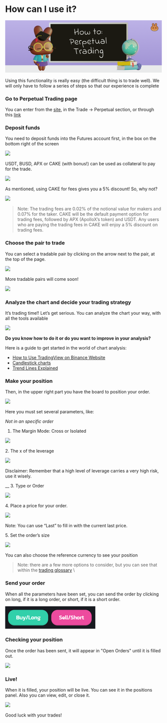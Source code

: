 # How can I use it?

![](../../../.gitbook/assets/how-to-pancakeswap-without-cex-header.png)

Using this functionality is really easy (the difficult thing is to trade well). We will only have to follow a series of steps so that our experience is complete

### Go to Perpetual Trading page

You can enter from the [site](https://pancakeswap.finance), in the Trade → Perpetual section, or through this [link](https://perp.pancakeswap.finance/en/futures/BTCUSDT)

### Deposit funds

You need to deposit funds into the Futures account first, in the box on the bottom right of the screen

![](https://lh6.googleusercontent.com/cz-OoCaRg3AfqTcETGTQVvsX\_gfbm28fNJrUAxcljM823Bw1etFN3gArU5v8HljjzJU-lE3aV\_5ENUySwioNYo\_cQp\_\_KwzEwo60ABmuWsqAzT5nM-nUse3ROcMdj2FhUChgsdGo)

USDT, BUSD, APX or CAKE (with bonus!) can be used as collateral to pay for the trade.

![](https://lh6.googleusercontent.com/3tFEo\_gYD7r41o7RCFnd61NiEzJkqGc5uiZP3tRzEomAI805HPikW6tEDBzbyxK-kL5hptEqCIXax2wgASbbHcuN8FpKT4-hK6bFmkNyxmXJ2QIQxZRr38VTA\_qg9HKmEbN2kNev)

As mentioned, using CAKE for fees gives you a 5% discount! So, why not?

![](https://lh3.googleusercontent.com/UiwXc1dgPqm07Ai0XKGuYAHLDbENm51\_v93vMwHkUdb2HI-Hm5qEI2gbEVtzboatzv0-E9iesik8NF3ON74QXaXaW5jLcOJ5JjegI-8oMiidUf-MiZHjvvxnmd1HTfdnFrNgF8cG)

> Note: The trading fees are 0.02% of the notional value for makers and 0.07% for the taker. CAKE will be the default payment option for trading fees, followed by APX (ApolloX’s token) and USDT. Any users who are paying the trading fees in CAKE will enjoy a 5% discount on trading fees.

### Choose the pair to trade

You can select a tradable pair by clicking on the arrow next to the pair, at the top of the page.

![](https://lh4.googleusercontent.com/OtHWwOgKp13zb-f-lVkgYShNPYD05B5hYrZIKasq2H-ev-05P1s4cYedXIwt4xsuGU2\_\_7O7JwLwy66ERraUl2edkSmQSiaXcU5ilVXpTs39D-xiHB7q4p1q8NA7lpjCWuVe3E2z)

More tradable pairs will come soon!

![](https://lh5.googleusercontent.com/yqnCEMigm39LpeG2tPHzXjgZOH08Je3Hhyj0tUxnqjFD2xBqwImoo4xMwjabnNWd0rXtyVcgBj5y4QuNod4QD0js4x-75S9VjsaF1LaLPbiL5G4c2KZUN9Aclqj3cf4EdUGg08Ia)

### Analyze the chart and decide your trading strategy

It’s trading time!! Let’s get serious. You can analyze the chart your way, with all the tools available

![](https://lh4.googleusercontent.com/\_xJvQoCSOdq6AqB-KEMiAYtXwUp\_ZS3DwNcC-x0jzNnBWTDLdKhRXwREPGwhC7fyirLJ10iKnhUPey-v1EkFDynQmqgNGuySYTpPmDx0A2bl7Pk0uZ8fBEGFPfBuwXBcWcIG2JFO)

**Do you know how to do it or do you want to improve in your analysis?**

Here is a guide to get started in the world of chart analysis:

* [How to Use TradingView on Binance Website](https://www.binance.com/en/support/faq/8419126024404348a1c6e4039fbed3fe)
* [Candlestick charts](https://academy.binance.com/en/articles/a-beginners-guide-to-candlestick-charts)
* [Trend Lines Explained](https://academy.binance.com/en/articles/trend-lines-explained)

### Make your position

Then, in the upper right part you have the board to position your order.

![](https://lh3.googleusercontent.com/rQXCNgMoR4OzR\_wXu92Mtgb22O7rAnOlrP0pL0VpXnurfrekOG0HwzUOBWQV-PtMinA1s8lo6KmtT78h3pGmTOF-ajO-G3EDg9CK56q-cPZNLUWJanE9-mEjOhJ4rWncb35PZEfq)

Here you must set several parameters, like:

_Not in an specific order_

1. The Margin Mode: Cross or Isolated

![](https://lh4.googleusercontent.com/tplKHXPvrTQXPkNL9BSjVsIBAqfVDWyfh0mU0HDYDRXf4KRUEyu5xzDivGkzfw7JNsEUpQWXvPt8q1Wn26yeX21-DrhhwMTtMpFvFLyTKUxSOteAugTrlTgwvKro0zOluqFmELJQ)

2\. The x of the leverage

![](https://lh5.googleusercontent.com/ikaG0tpWYcynBZbEOmoR1XLYZzaFXwHwD6MCrlqDCLGDOa3LA1KQh4Gp8uv\_BAPNo8z3r1bLe\_DzEGjNyI22ja\_oIOF9A4vfdLEpsoAxcKj5rboH9Ip2eLkBZUfBPZJpXwL\_KJ0s)

Disclaimer: Remember that a high level of leverage carries a very high risk, use it wisely.

\_\_ 3. Type or Order

![](https://lh3.googleusercontent.com/If2SXl-FUCTuy0eNJkmF0ONspdYPeIWFBXvyLkH6Hc0B1CwAzd9EP5rMQGSjr23hK9sDDUmL0rSN9R28AL9\_-x\_f0jsFdfrn7WFOjEcqfPaxerPjGSq1iIpxz6tcN\_A839ASRF3B)

4\. Place a price for your order.

![](https://lh4.googleusercontent.com/J8rbXc\_DhROHaZRoVCBELwIIraVg\_uL2V-8bn2Ci2sm80jEmbS6q4CMuJ-Njv3Dx2L\_OeoS-PTh-haPuW4uYsKIxQdWQdFttyFrTPFHp19u1nVz\_V0MM6QsQdmKiyUD-imRSryU1)

Note: You can use “Last” to fill in with the current last price.

5\. Set the order’s size

![](https://lh5.googleusercontent.com/OBtTNov5\_h4-yWaOl17W8yZt2hnThsSiTF\_ydyJdlrDEOi2mZAHRoIik0-9-bzGRFfbBAJ3QvzC7x4G65fHjrKeLAYNMsvTszr\_7N8GIRdBV8P23FtD3eteEt-u3HPWutUWpFwu0)

You can also choose the reference currency to see your position

> Note: there are a few more options to consider, but you can see that within the [trading glossary](https://app.gitbook.com/o/-MHRKTpKSfYQBsO7YgOo/s/-MHREX7DHcljbY5IkjgJ-1972196547/\~/changes/kV67VeywrXQ7vYfX5se0/products/pancakeswap-exchange/perpetual-trading/glossary) \\

### Send your order

When all the parameters have been set, you can send the order by clicking on long, if it is a long order, or short, if it is a short order.

![](<../../../.gitbook/assets/image (59) (2).png>)

### Checking your position

Once the order has been sent, it will appear in "Open Orders" until it is filled out.

![](https://lh6.googleusercontent.com/dIGg0mdxTNk7N3v3RI2eQ\_CUmktxBiOQ-mDVQb\_aBKPQuFYNIuOdTL55KLSjFPfxZp4DwrbfImykOPaWJl35iljOA8gv7nqgXYWGtgpFdLzxSebqjOy2KzIS7oqFAhwNd3cz2wRK)

### Live!

When it is filled, your position will be live. You can see it in the positions panel. Also you can view, edit, or close it.

![](https://lh4.googleusercontent.com/Bx9Ri4\_\_6BG1Z1mVcIJh42xpyP-H6ijFv7iI9JxAlHvZkYs2lxnSQm8fQjXZ7TGjCHwf7DmNuSFdb0dtw60R5Duy0VO\_\_GvSaKwFzzgt9ovbfm9j-U93r5mLlxKZzF6r4VfZQHjz)

Good luck with your trades!
